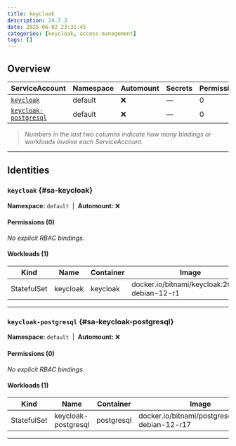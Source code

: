 ```yaml
---
title: keycloak
description: 24.7.3
date: 2025-06-02 23:31:45
categories: [keycloak, access-management]
tags: []
---
```


## Overview

|ServiceAccount|Namespace|Automount|Secrets|Permissions|Workloads|
|---|---|---|---|---|---|
|[`keycloak`](#sa-keycloak)|default|❌|—|0|1|
|[`keycloak-postgresql`](#sa-keycloak-postgresql)|default|❌|—|0|1|


> *Numbers in the last two columns indicate how many bindings or workloads involve each ServiceAccount.*

---

## Identities

### `keycloak` {#sa-keycloak}
**Namespace:** `default` &nbsp;|&nbsp; **Automount:** ❌

#### Permissions (0)
_No explicit RBAC bindings._

#### Workloads (1)
|Kind|Name|Container|Image|
|---|---|---|---|
|StatefulSet|keycloak|keycloak|docker.io/bitnami/keycloak:26.2.5-debian-12-r1|

---

### `keycloak-postgresql` {#sa-keycloak-postgresql}
**Namespace:** `default` &nbsp;|&nbsp; **Automount:** ❌

#### Permissions (0)
_No explicit RBAC bindings._

#### Workloads (1)
|Kind|Name|Container|Image|
|---|---|---|---|
|StatefulSet|keycloak-postgresql|postgresql|docker.io/bitnami/postgresql:17.4.0-debian-12-r17|

---

